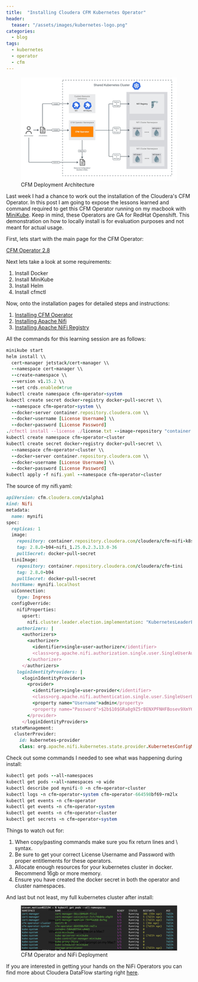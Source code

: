 ```yaml
---
title:  "Installing Cloudera CFM Kubernetes Operator"
header:
  teaser: "/assets/images/kubernetes-logo.png"
categories: 
  - blog
tags:
  - kubernetes 
  - operator
  - cfm
---
```


<figure>
  <img src="/assets/images/cfm-op-deployment-architecture.jpg">
  <figcaption>CFM Deployment Architecture</figcaption>
</figure>


Last week I had a chance to work out the installation of the Cloudera's CFM Operator.  In this post I am going to expose the lessons learned and command required to get this CFM Operator running on my macbook with [MiniKube](https://minikube.sigs.k8s.io/docs/start/).  Keep in mind, these Operators are GA for RedHat Openshift. This demonstration on how to locally install is for evaluation purposes and not meant for actual usage.


First, lets start with the main page for the CFM Operator:

[CFM Operator 2.8](https://docs.cloudera.com/cfm-operator/2.8.0/index.html)

Next lets take a look at some requirements:

  1. Install Docker
  2. Install MiniKube
  3. Install Helm
  4. Install cfmctl

Now, onto the installation pages for detailed steps and instructions:

  1. [Installing CFM Operator](https://docs.cloudera.com/cfm-operator/2.8.0/installation/topics/cfm-op-install-overview.html)
  2. [Installing Apache Nifi](https://docs.cloudera.com/cfm-operator/2.8.0/nifi-deployment-configuration/topics/cfm-op-deploy-nifi-cluster.html)
  3. [Installing Apache NiFi Registry](https://docs.cloudera.com/cfm-operator/2.8.0/registry-deployment-configuration/topics/cfm-op-nifi-registry-deployment.html)


All the commands for this learning session are as follows:


```ruby
minikube start
helm install \\
  cert-manager jetstack/cert-manager \\
  --namespace cert-manager \\
  --create-namespace \\
  --version v1.15.2 \\
  --set crds.enabled=true
kubectl create namespace cfm-operator-system
kubectl create secret docker-registry docker-pull-secret \\
  --namespace cfm-operator-system \\
  --docker-server container.repository.cloudera.com \\
  --docker-username [License Username] \\
  --docker-password [License Password]
./cfmctl install --license ./license.txt --image-repository "container.repository.cloudera.com/cloudera/cfm-operator" --image-tag "2.8.0-b94" --namespace cfm-operator-system
kubectl create namespace cfm-operator-cluster
kubectl create secret docker-registry docker-pull-secret \\
  --namespace cfm-operator-cluster \\
  --docker-server container.repository.cloudera.com \\
  --docker-username [License Username] \\
  --docker-password [License Password]
kubectl apply -f nifi.yaml --namespace cfm-operator-cluster
```

The source of my nifi.yaml:

```ruby
apiVersion: cfm.cloudera.com/v1alpha1
kind: Nifi
metadata:
  name: mynifi
spec:
  replicas: 1
  image:
    repository: container.repository.cloudera.com/cloudera/cfm-nifi-k8s
    tag: 2.8.0-b94-nifi_1.25.0.2.3.13.0-36
    pullSecret: docker-pull-secret
  tiniImage:
    repository: container.repository.cloudera.com/cloudera/cfm-tini
    tag: 2.8.0-b94
    pullSecret: docker-pull-secret
  hostName: mynifi.localhost
  uiConnection:
    type: Ingress
  configOverride:
    nifiProperties:
      upsert:
        nifi.cluster.leader.election.implementation: "KubernetesLeaderElectionManager"
    authorizers: |
      <authorizers>
        <authorizer>
          <identifier>single-user-authorizer</identifier>
          <class>org.apache.nifi.authorization.single.user.SingleUserAuthorizer</class>
        </authorizer>
      </authorizers>
    loginIdentityProviders: |
      <loginIdentityProviders>
        <provider>
          <identifier>single-user-provider</identifier>
          <class>org.apache.nifi.authentication.single.user.SingleUserLoginIdentityProvider</class>
          <property name="Username">admin</property>
          <property name="Password">$2b$10$GRa8g9Z5rBENXPFNHFBosev9XmY6CSk0SdcBi5sQMRX92KD73asGG</property>
        </provider>
      </loginIdentityProviders>
  stateManagement:
   clusterProvider:
     id: kubernetes-provider
     class: org.apache.nifi.kubernetes.state.provider.KubernetesConfigMapStateProvider

```

Check out some commands I needed to see what was happening during install:

```ruby
kubectl get pods --all-namespaces
kubectl get pods --all-namespaces -o wide
kubectl describe pod mynifi-0 -n cfm-operator-cluster
kubectl logs -n cfm-operator-system cfm-operator-664598bf69-rm2lx
kubectl get events -n cfm-operator
kubectl get events -n cfm-operator-system
kubectl get events -n cfm-operator-cluster
kubectl get secrets -n cfm-operator-system
```

Things to watch out for:

1. When copy/pasting commands make sure you fix return lines and \\ syntax.
2. Be sure to get your correct License Username and Password with proper entitlements for these operators.
3. Allocate enough resources for your kubernetes cluster in docker. Recommend 16gb or more memory.
4. Ensure you have created the docker secret in both the operator and cluster namespaces.

And last but not least, my full kubernetes cluster after install:

<figure>
  <img src="/assets/images/cfm-kubectl-get-pods.png">
  <figcaption>CFM Operator and NiFi Deployment</figcaption>
</figure>


If you are interested in getting your hands on the NiFi Operators you can find more about Cloudera DataFlow starting right [here](https://www.cloudera.com/products/dataflow.html).

